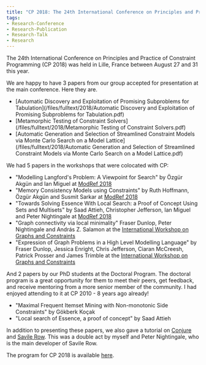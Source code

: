 ```yaml
---
title: "CP 2018: The 24th International Conference on Principles and Practice of Constraint Programming"
tags:
- Research-Conference
- Research-Publication
- Research-Talk
- Research
---
```



The 24th International Conference on Principles and Practice of Constraint Programming (CP 2018) was held in Lille, France between August 27 and 31 this year.

We are happy to have 3 papers from our group accepted for presentation at the main conference. Here they are.

- [Automatic Discovery and Exploitation of Promising Subproblems for Tabulation](/files/fulltext/2018/Automatic Discovery and Exploitation of Promising Subproblems for Tabulation.pdf)
- [Metamorphic Testing of Constraint Solvers](/files/fulltext/2018/Metamorphic Testing of Constraint Solvers.pdf)
- [Automatic Generation and Selection of Streamlined Constraint Models via Monte Carlo Search on a Model Lattice](/files/fulltext/2018/Automatic Generation and Selection of Streamlined Constraint Models via Monte Carlo Search on a Model Lattice.pdf)

We had 5 papers in the workshops that were colocated with CP:

- "Modelling Langford's Problem: A Viewpoint for Search" by Özgür Akgün and Ian Miguel at [ModRef 2018](https://modref2018.github.io/)
- "Memory Consistency Models using Constraints" by Ruth Hoffmann, Özgür Akgün and Susmit Sarkar at [ModRef 2018](https://modref2018.github.io/)
- "Towards Solving Essence With Local Search: a Proof of Concept Using Sets and Multisets" by Saad Attieh, Christopher Jefferson, Ian Miguel and Peter Nightingale at [ModRef 2018](https://modref2018.github.io/)
- "Graph connectivity via local minimality" Fraser Dunlop, Peter Nightingale and András Z. Salamon at the [International Workshop on Graphs and Constraints](http://gt-im-ia.gforge.inria.fr/cp2018.html)
- "Expression of Graph Problems in a High Level Modelling Language" by Fraser Dunlop, Jessica Enright, Chris Jefferson, Ciaran McCreesh, Patrick Prosser and James Trimble at the [International Workshop on Graphs and Constraints](http://gt-im-ia.gforge.inria.fr/cp2018.html)

And 2 papers by our PhD students at the Doctoral Program. The doctoral program is a great opportunity for them to meet their peers, get feedback, and receive mentoring from a more senior member of the community. I had enjoyed attending to it at CP 2010 - 8 years ago already!

- "Maximal Frequent Itemset Mining with Non-monotonic Side Constraints" by Gökberk Koçak
- "Local search of Essence, a proof of concept" by Saad Attieh

In addition to presenting these papers, we also gave a tutorial on [Conjure](http://conjure.readthedocs.io/en/latest/welcome.html) and [Savile Row](https://www-users.york.ac.uk/peter.nightingale/savilerow). This was a double act by myself and Peter Nightingale, who is the main developer of Savile Row.

The program for CP 2018 is available [here](http://cp2018.a4cp.org/program.html).

